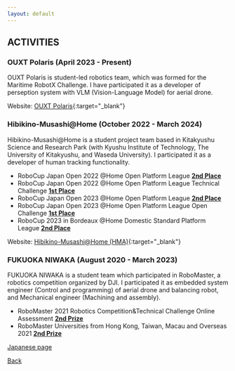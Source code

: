 ```yaml
---
layout: default
---
```

## ACTIVITIES
### **OUXT Polaris** (April 2023 - Present)
OUXT Polaris is student-led robotics team, which was formed for the Maritime RobotX Challenge.
I have participated it as a developer of perseption system with VLM (Vision-Language Model) for aerial drone.

Website: [OUXT Polaris](https://www.ouxt.jp/){:target="_blank"}

### **Hibikino-Musashi@Home** (October 2022 - March 2024)
Hibikino-Musashi@Home is a student project team based in Kitakyushu Science and Research Park (with Kyushu Institute of Technology, The University of Kitakyushu, and Waseda University).
I participated it as a developer of human tracking functionality.

* RoboCup Japan Open 2022 @Home Open Platform League <u><b>2nd Place</b></u>
* RoboCup Japan Open 2022 @Home Open Platform League Technical Challenge <u><b>1st Place</b></u>
* RoboCup Japan Open 2023 @Home Open Platform League <u><b>2nd Place</b></u>
* RoboCup Japan Open 2023 @Home Open Platform League Open Challenge <u><b>1st Place</b></u>
* RoboCup 2023 in Bordeaux @Home Domestic Standard Platform League <u><b>2nd Place</b></u>

Website: [Hibikino-Musashi@Home (HMA)](https://www.brain.kyutech.ac.jp/~hma/ja/top/){:target="_blank"}

### **FUKUOKA NIWAKA** (August 2020 - March 2023)
FUKUOKA NIWAKA is a student team which participated in RoboMaster, a robotics competition organized by DJI.
I participated it as embedded system engineer (Control and programming) of aerial drone and balancing robot, and Mechanical engineer (Machining and assembly).

* RoboMaster 2021 Robotics Competition&Technical Challenge Online Assessment <u><b>2nd Prize</b></u>
* RoboMaster Universities from Hong Kong, Taiwan, Macau and Overseas 2021 <u><b>2nd Prize</b></u>

[Japanese page](./activities_JP)

[Back](./)
